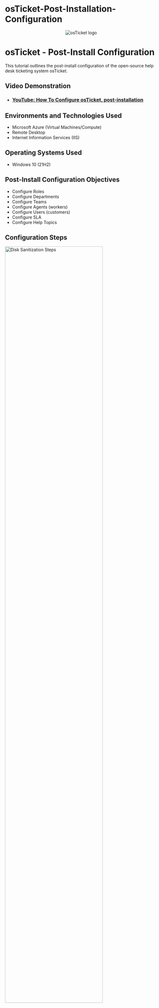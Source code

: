 # osTicket-Post-Installation-Configuration
<p align="center">
<img src="https://i.imgur.com/Clzj7Xs.png" alt="osTicket logo"/>
</p>

<h1>osTicket - Post-Install Configuration</h1>
This tutorial outlines the post-install configuration of the open-source help desk ticketing system osTicket.<br />


<h2>Video Demonstration</h2>

- ### [YouTube: How To Configure osTicket, post-installation](https://www.youtube.com)

<h2>Environments and Technologies Used</h2>

- Microsoft Azure (Virtual Machines/Compute)
- Remote Desktop
- Internet Information Services (IIS)

<h2>Operating Systems Used </h2>

- Windows 10</b> (21H2)

<h2>Post-Install Configuration Objectives</h2>

- Configure Roles
- Configure Departments
- Configure Teams
- Configure Agents (workers)
- Configure Users (customers)
- Configure SLA
- Configure Help Topics

<h2>Configuration Steps</h2>

<p>
<img src="https://i.imgur.com/fnp9330.png" height="80%" width="80%" alt="Disk Sanitization Steps"/>
</p>
<p>
Roles are the permissions granted to Agents per Department that they have access to. Each Role has a set of permissions that can be checked/unchecked for agents given that Role in association with a Department they have access to. An unlimited number of roles can be created and assigned to Agents with access to various departments.
  
To create roles you will first need to log in as an admin into OSticket, from there ensure you are in the admin Panel and you will select Agents -> roles
</p>
<br />

<p>
<img src="https://i.imgur.com/B1Bt5MK.png" height="80%" width="80%" alt="Disk Sanitization Steps"/>
</p>
<img src="https://i.imgur.com/tgJUkmE.png" height="80%" width="80%" alt="Disk Sanitization Steps"/>
</p>
<img src="https://i.imgur.com/H9H3UAu.png" height="80%" width="80%" alt="Disk Sanitization Steps"/>
</p>
<p>
In the Definition tab you will name the role and add any internal notes you deem necessary. For our example we will be creating a supreme admin account so in the Permissions tab select all of the abilities in “ticket” “tasks” “Knowledgeable”

After you have selected all desired permissions you can then select add role and you will see the new role added.

</p>
<br />

<p>
<img src="https://i.imgur.com/3q0Jrpm.png" height="80%" width="80%" alt="Disk Sanitization Steps"/>
</p>
<p>
After that we will create a new SLA Plan or Service Level Agreements, these are unlimited in osTicket. The purpose of the SLA Plan is to provide a length of time in which the help desk Administrator expects tickets to be closed.

We will navigate to the Manage tab and select SLA -> Add New SLA
</p>
<br />

<p>
<img src="https://i.imgur.com/4E5u53r.png" height="80%" width="80%" alt="Disk Sanitization Steps"/>
</p>
<p>
From there we can create a Plan name to be selected when assigning In the Name field then filling in the rest of the filed to your specified desire: 
  
**Grace Period:** Amount, in hours, before tickets with this SLA will become overdue if not closed in allotted time.
  
**Status:** Choose Active or Disable for the plan.
  
**Transient:** SLA can be overridden on ticket transfer or help topic change; if not transient, the SLA will remain the same as it is assigned on ticket creation.
  
**Ticket Overdue Alerts:** This will DISABLE overdue alert notices to staff for tickets assigned this SLA.
</p>
<br />

<p>
<img src="https://i.imgur.com/PKuutgk.png" height="80%" width="80%" alt="Disk Sanitization Steps"/>
</p>
<p>
After that we can select “Add Plan” to see our new SLA plan added to our list
</p>
<br />

<p>
<img src="https://i.imgur.com/kCQtjDk.png" height="80%" width="80%" alt="Disk Sanitization Steps"/>
</p>
<p>
Since tickets are routed through Departments in the help desk Next we will create departments 

Start by making sure you are in the admin panel, select the agents tab and click on Departments-> “add new Department”
</p>
<br />

<p>
<img src="https://i.imgur.com/7ZfGiMl.png" height="80%" width="80%" alt="Disk Sanitization Steps"/>
</p>
<p>
From here we can fill out the  Department Information:
**Parent:** If nesting departments, this is the Parent Department to nest the department under. Please note: If an agent has access to the Parent Department, they will see the tickets of nested or child departments also, but access does not extend from child departments to Parent Departments.
  
**Status:** The status of the department will determine its visibility as well as if tickets can be routed to that department. 
  
**Active:** The department is available when transferring tickets.
  
**Archived:** The department is no longer in use and cannot be selected to transfer any ticket. Also, if tickets in that department are reopened via an End-User response it will create a new ticket referencing the original ticket number and subject line but the department will be the system default.
  
**Disabled:** Tickets can no longer be transferred to this department and any tickets set up to be auto routed to this department will now be routed to the default department in the Helpdesk. Closed tickets in this department will reopen if the End-User responds.
  
**Name:** Department name as it will be displayed throughout the helpdesk.
  
**Type: **Select Private if you wish to mask assignments to this Department in the Client Portal. Additionally, when labeled as Private, the Department Signature will not be displayed in email replies. At least one department of the help desk must be Public.
  
**SLA:** <sub> Service Level Agreement for tickets routed to this Department. This the expected amount of time (in hours) that a ticket is expected to be closed once opened. If the ticket is not closed in the allotted amount of time, it will then be Overdue.</sub> <br />
**Schedule:** <sub> Schedule is used by the Service Level Agreement when rendering tickets routed to this Department. This setting takes precedence over System and SLA schedule settings.</sub> <br />
**Manager:** <sub>  Electively, select a Manager for the departments of the help desk. Managers can be configured to receive special alerts.</sub> <br />
**Ticket Assignment:** Enable this to restrict ticket assignment to include only members of this Department. Department membership can be extended to based on Agent’s Department Access, if Alerts & Notices Recipients includes those with department access. </sub> <br />
**Claim on Response:** <sub>  Check this to disable auto-claim on response/reply for this department. Agents can still manually claim unassigned tickets.</sub><br />
**Reopen Auto Assignment:** <sub> Check this to disable auto-assignment of reopened tickets for this department. Otherwise, the Ticket will be auto assigned to the last responding Agent.</sub><br />
  
Outgoing Email Settings:
  
Outgoing Email: Email Address used when responses are sent to Users when Agents post Responses to Tickets.
  
Template Set: Email Template Set used for Auto-Responses and Alerts & Notices for tickets routed to this Department. Template sets can be cloned and edited for department use in the Admin Panel > Emails > Templates.
  
Auto Responder Settings: This allows you to override the global Autoresponder settings for this Department.
  
New Ticket: If checked, this will disable the New Ticket Auto-Response sent to the User when a new ticket is created and routed to this Department.
  
New Message: If checked, this will disable the Auto-Response sent to the User to confirm a newly-posted message for tickets in this Department.
  
Auto-Response Email: Select an email address from which Auto-Responses are sent for this Department; this email would send only auto-response messages, not Agent responses.

And select “Create Dept” when we’re finished 
</p>
<br />

<p>
<img src="https://i.imgur.com/DJmEXEB.png" height="80%" width="80%" alt="Disk Sanitization Steps"/>
</p>
<p>
Lorem ipsum dolor sit amet, consectetur adipiscing elit, sed do eiusmod tempor incididunt ut labore et dolore magna aliqua. Ut enim ad minim veniam, quis nostrud exercitation ullamco laboris nisi ut aliquip ex ea commodo consequat. Duis aute irure dolor in reprehenderit in voluptate velit esse cillum dolore eu fugiat nulla pariatur.
</p>
<br />

<p>
<img src="https://i.imgur.com/DJmEXEB.png" height="80%" width="80%" alt="Disk Sanitization Steps"/>
</p>
<p>
Lorem ipsum dolor sit amet, consectetur adipiscing elit, sed do eiusmod tempor incididunt ut labore et dolore magna aliqua. Ut enim ad minim veniam, quis nostrud exercitation ullamco laboris nisi ut aliquip ex ea commodo consequat. Duis aute irure dolor in reprehenderit in voluptate velit esse cillum dolore eu fugiat nulla pariatur.
</p>
<br />

<p>
<img src="https://i.imgur.com/DJmEXEB.png" height="80%" width="80%" alt="Disk Sanitization Steps"/>
</p>
<p>
Lorem ipsum dolor sit amet, consectetur adipiscing elit, sed do eiusmod tempor incididunt ut labore et dolore magna aliqua. Ut enim ad minim veniam, quis nostrud exercitation ullamco laboris nisi ut aliquip ex ea commodo consequat. Duis aute irure dolor in reprehenderit in voluptate velit esse cillum dolore eu fugiat nulla pariatur.
</p>
<br />

<p>
<img src="https://i.imgur.com/DJmEXEB.png" height="80%" width="80%" alt="Disk Sanitization Steps"/>
</p>
<p>
Lorem ipsum dolor sit amet, consectetur adipiscing elit, sed do eiusmod tempor incididunt ut labore et dolore magna aliqua. Ut enim ad minim veniam, quis nostrud exercitation ullamco laboris nisi ut aliquip ex ea commodo consequat. Duis aute irure dolor in reprehenderit in voluptate velit esse cillum dolore eu fugiat nulla pariatur.
</p>
<br />

<p>
<img src="https://i.imgur.com/DJmEXEB.png" height="80%" width="80%" alt="Disk Sanitization Steps"/>
</p>
<p>
Lorem ipsum dolor sit amet, consectetur adipiscing elit, sed do eiusmod tempor incididunt ut labore et dolore magna aliqua. Ut enim ad minim veniam, quis nostrud exercitation ullamco laboris nisi ut aliquip ex ea commodo consequat. Duis aute irure dolor in reprehenderit in voluptate velit esse cillum dolore eu fugiat nulla pariatur.
</p>
<br />

<p>
<img src="https://i.imgur.com/DJmEXEB.png" height="80%" width="80%" alt="Disk Sanitization Steps"/>
</p>
<p>
Lorem ipsum dolor sit amet, consectetur adipiscing elit, sed do eiusmod tempor incididunt ut labore et dolore magna aliqua. Ut enim ad minim veniam, quis nostrud exercitation ullamco laboris nisi ut aliquip ex ea commodo consequat. Duis aute irure dolor in reprehenderit in voluptate velit esse cillum dolore eu fugiat nulla pariatur.
</p>
<br />

<p>
<img src="https://i.imgur.com/DJmEXEB.png" height="80%" width="80%" alt="Disk Sanitization Steps"/>
</p>
<p>
Lorem ipsum dolor sit amet, consectetur adipiscing elit, sed do eiusmod tempor incididunt ut labore et dolore magna aliqua. Ut enim ad minim veniam, quis nostrud exercitation ullamco laboris nisi ut aliquip ex ea commodo consequat. Duis aute irure dolor in reprehenderit in voluptate velit esse cillum dolore eu fugiat nulla pariatur.
</p>
<br />
